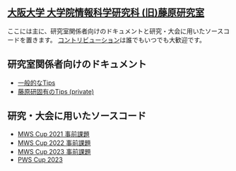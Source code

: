 ## [大阪大学 大学院情報科学研究科 (旧)藤原研究室](https://www-infosec.ist.osaka-u.ac.jp/)

ここには主に、研究室関係者向けのドキュメントと研究・大会に用いたソースコードを置きます。
[コントリビューション](/CONTRIBUTING.md)は誰でもいつでも大歓迎です。

## 研究室関係者向けのドキュメント

* [一般的なTips](https://github.com/fseclab-osaka/tips_pub)
* [藤原研固有のTips (private)](https://github.com/fseclab-osaka/tips_priv)

## 研究・大会に用いたソースコード

* [MWS Cup 2021 事前課題](https://github.com/fseclab-osaka/MWS-CUP-2021-FSE)
* [MWS Cup 2022 事前課題](https://github.com/fseclab-osaka/MWS2022_public)
* [MWS Cup 2023 事前課題](https://github.com/fseclab-osaka/mwscup2023)
* [PWS Cup 2023](https://github.com/fseclab-osaka/pwscup2023-public)
